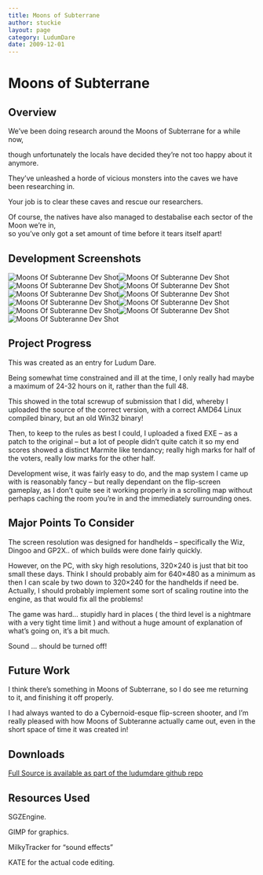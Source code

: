 ```yaml
---
title: Moons of Subterrane
author: stuckie
layout: page
category: LudumDare
date: 2009-12-01
---
```

# Moons of Subterrane

## Overview

We&#8217;ve been doing research around the Moons of Subterrane for a while now,

though unfortunately the locals have decided they&#8217;re not too happy about it anymore.

They&#8217;ve unleashed a horde of vicious monsters into the caves we have been researching in.

Your job is to clear these caves and rescue our researchers.

Of course, the natives have also managed to destabalise each sector of the Moon we&#8217;re in,  
so you&#8217;ve only got a set amount of time before it tears itself apart!

## Development Screenshots

![Moons Of Subteranne Dev Shot](snapshot1.png)![Moons Of Subteranne Dev Shot](snapshot2.png)
![Moons Of Subteranne Dev Shot](snapshot3.png)![Moons Of Subteranne Dev Shot](snapshot4.png)
![Moons Of Subteranne Dev Shot](snapshot5.png)![Moons Of Subteranne Dev Shot](snapshot6.png)
![Moons Of Subteranne Dev Shot](snapshot7.png)![Moons Of Subteranne Dev Shot](snapshot8.png)
![Moons Of Subteranne Dev Shot](snapshot9.png)![Moons Of Subteranne Dev Shot](snapshot10.png)
![Moons Of Subteranne Dev Shot](snapshot11.png)

## Project Progress

This was created as an entry for Ludum Dare.

Being somewhat time constrained and ill at the time, I only really had maybe a maximum of 24-32 hours on it, rather than the full 48.

This showed in the total screwup of submission that I did, whereby I uploaded the source of the correct version, with a correct AMD64 Linux compiled binary, but an old Win32 binary!

Then, to keep to the rules as best I could, I uploaded a fixed EXE &#8211; as a patch to the original &#8211; but a lot of people didn&#8217;t quite catch it so my end scores showed a distinct Marmite like tendancy; really high marks for half of the voters, really low marks for the other half.

Development wise, it was fairly easy to do, and the map system I came up with is reasonably fancy &#8211; but really dependant on the flip-screen gameplay, as I don&#8217;t quite see it working properly in a scrolling map without perhaps caching the room you&#8217;re in and the immediately surrounding ones.

## Major Points To Consider

The screen resolution was designed for handhelds &#8211; specifically the Wiz, Dingoo and GP2X.. of which builds were done fairly quickly.

However, on the PC, with sky high resolutions, 320&#215;240 is just that bit too small these days. Think I should probably aim for 640&#215;480 as a minimum as then I can scale by two down to 320&#215;240 for the handhelds if need be. Actually, I should probably implement some sort of scaling routine into the engine, as that would fix all the problems!

The game was hard&#8230; stupidly hard in places ( the third level is a nightmare with a very tight time limit ) and without a huge amount of explanation of what&#8217;s going on, it&#8217;s a bit much.

Sound &#8230; should be turned off!

## Future Work

I think there&#8217;s something in Moons of Subterrane, so I do see me returning to it, and finishing it off properly.

I had always wanted to do a Cybernoid-esque flip-screen shooter, and I&#8217;m really pleased with how Moons of Subteranne actually came out, even in the short space of time it was created in!

## Downloads

[Full Source is available as part of the ludumdare github repo](https://github.com/stuckie/ludumdare)

## Resources Used

SGZEngine.

GIMP for graphics.

MilkyTracker for &#8220;sound effects&#8221;

KATE for the actual code editing.
